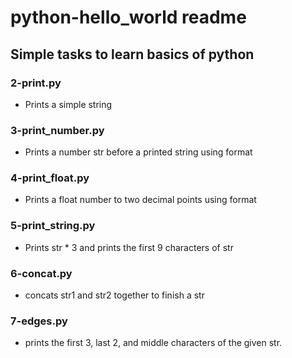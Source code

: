 # python-hello_world readme

## Simple tasks to learn basics of python

### 2-print.py
- Prints a simple string

### 3-print_number.py
- Prints a number str before a printed string using format

### 4-print_float.py
- Prints a float number to two decimal points using format

### 5-print_string.py
- Prints str * 3 and prints the first 9 characters of str

### 6-concat.py
- concats str1 and str2 together to finish a str

### 7-edges.py
- prints the first 3, last 2, and middle characters of the given str.